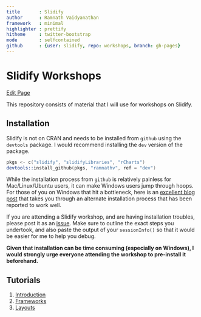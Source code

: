 ```yaml
---
title       : Slidify
author      : Ramnath Vaidyanathan
framework   : minimal
highlighter : prettify
hitheme     : twitter-bootstrap
mode        : selfcontained
github      : {user: slidify, repo: workshops, branch: gh-pages}
---
```


# Slidify Workshops

<a href="http://prose.io/#{{site.github.user}}/{{site.github.repo}}/edit/gh-pages/index.Rmd" class="button icon edit">Edit Page</a>




This repository consists of material that I will use for workshops on Slidify.

## Installation

Slidify is not on CRAN and needs to be installed from `github` using the `devtools` package. I would recommend installing the `dev` version of the package.

```S
pkgs <- c("slidify", "slidifyLibraries", "rCharts")
devtools::install_github(pkgs, "ramnathv", ref = "dev")
```

While the installation process from `github` is relatively painless for Mac/Linux/Ubuntu users, it can make Windows users jump through hoops. For those of you on Windows that hit a bottleneck, here is an [excellent blog post](http://thiagosilva.wordpress.com/2013/02/17/installing-slidify-on-a-windows-machine/) that takes you through an alternate installation process that has been reported to work well.

If you are attending a Slidify workshop, and are having installation troubles, please post it as an [issue](http://github.com/slidify/workshop/issues/new). Make sure to outline the exact steps you undertook, and also paste the output of your `sessionInfo()` so that it would be easier for me to help you debug. 

__Given that installation can be time consuming (especially on Windows), I would strongly urge everyone attending the workshop to pre-install it beforehand.__

## Tutorials

1. [Introduction](tutorials/01)
2. [Frameworks](tutorials/02)
3. [Layouts](tutorials/03)


<style>ol.linenums {margin-left: -5px;}</style>
